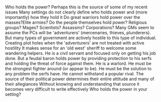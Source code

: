 Who holds the power?
Perhaps this is the source of some of my recent issues
Many settings do not clearly define who holds power and (more importantly) how they hold it
Do great warriors hold power over the masses?Elite armies? Do the people themselves hold power? Religious groups? Mages? Scientists? Assassins? Corporations?
Many GMs seem to assume the PCs will be 'adventurers' (mercenaries, thieves, plunderers). But many types of government are actively hostile to this type of individual. Creating plot holes when the 'adventurers' are not treated with active hostility
It makes sense for an 'old west' sheriff to welcome some wandering helpers. He is a civil servant and focused only on getting his job done.
But a feudal baron holds power by providing protection to his serfs and holding the threat of force against them. He is a warlord. He must be the strongest fighter around (or appear to be). He must be the solution to any problem the serfs have. He cannot withstand a popular rival.
The source of their political power determines their entire attitude and many of their allegiances
Without knowing and understanding that source it becomes very difficult to write effectively
Who holds the power in your setting?
